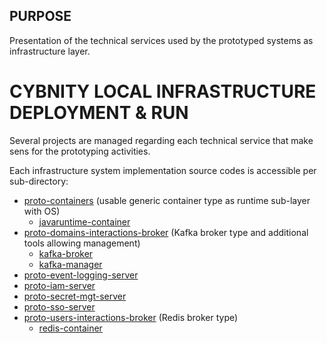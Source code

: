 ## PURPOSE
Presentation of the technical services used by the prototyped systems as infrastructure layer.

# CYBNITY LOCAL INFRASTRUCTURE DEPLOYMENT & RUN
Several projects are managed regarding each technical service that make sens for the prototyping activities.

Each infrastructure system implementation source codes is accessible per sub-directory:
- [proto-containers](proto-containers) (usable generic container type as runtime sub-layer with OS)
  - [javaruntime-container](proto-containers/javaruntime-container/README.md)
- [proto-domains-interactions-broker](proto-domains-interactions-broker) (Kafka broker type and additional tools allowing management)
  - [kafka-broker](proto-domains-interactions-broker/kafka-broker/README.md)
  - [kafka-manager](proto-domains-interactions-broker/kafka-manager/README.md)
- [proto-event-logging-server](proto-event-logging-server)
- [proto-iam-server](proto-iam-server)
- [proto-secret-mgt-server](proto-secret-mgt-server)
- [proto-sso-server](proto-sso-server)
- [proto-users-interactions-broker](proto-users-interactions-broker) (Redis broker type)
  - [redis-container](proto-users-interactions-broker/redis-container/README.md)
